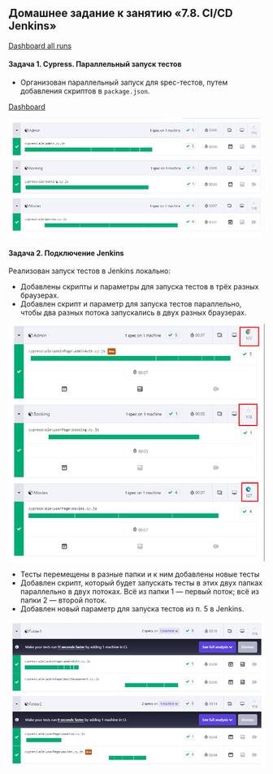 ## Домашнее задание к занятию «7.8. CI/CD Jenkins»
[Dashboard all runs](https://cloud.cypress.io/projects/eiggto/runs?branches=%5B%5D&committers=%5B%5D&flaky=%5B%5D&page=1&status=%5B%5D&tags=%5B%5D&tagsMatch=ANY&timeRange=%7B%22startDate%22%3A%222023-08-09%22%2C%22endDate%22%3A%222024-08-08%22%7D)

#### Задача 1. Cypress. Параллельный запуск тестов

- Организован параллельный запуск для spec-тестов, путем добавления скриптов в `package.json`.

[Dashboard](https://cloud.cypress.io/projects/eiggto/runs/14/specs)

![result](image-1.png)

#### Задача 2. Подключение Jenkins
  Реализован запуск тестов в Jenkins локально:  

- Добавлены скрипты и параметры для запуска тестов в трёх разных браузерах.
- Добавлен скрипт и параметр для запуска тестов параллельно, чтобы два разных потока запускались в двух разных браузерах.

![result](image-2.png)

- Тесты перемещены в разные папки и к ним добавлены новые тесты
- Добавлен скрипт, который будет запускать тесты в этих двух папках параллельно в двух потоках. Всё из папки 1 — первый поток; всё из папки 2 — второй поток.
- Добавлен новый параметр для запуска тестов из п. 5 в Jenkins.

![result](image-3.png)
